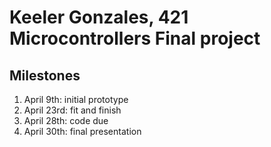 # Keeler Gonzales, 421 Microcontrollers Final project
## Milestones

1. April 9th: initial prototype
1. April 23rd: fit and finish
1. April 28th: code due
1. April 30th: final presentation

